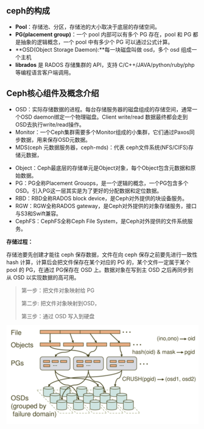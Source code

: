 ## ceph的构成

- **Pool**：存储池、分区，存储池的大小取决于底层的存储空间。
- **PG(placement group)**：一个 pool 内部可以有多个 PG 存在，pool 和 PG 都是抽象的逻辑概念，一个 pool 中有多少个 PG 可以通过公式计算。
- **OSD(Object Storage Daemon):**每一块磁盘叫做 osd，多个 osd 组成一个主机
- **librados** 是 RADOS 存储集群的 API，支持 C/C++/JAVA/python/ruby/php 等编程语言客户端调用。



## Ceph核心组件及概念介绍

- OSD：实际存储数据的进程。每台存储服务器的磁盘组成的存储空间，通常一个OSD daemon绑定一个物理磁盘。Client write/read 数据最终都会走到OSD去执行write/read操作。
- Monitor：一个Ceph集群需要多个Monitor组成的小集群，它们通过Paxos同步数据，用来保存OSD元数据。
- MDS(ceph 元数据服务器，ceph-mds)：代表 ceph文件系统(NFS/CIFS)存储元数据，

<!--Ceph 块存储和 Ceph 对象存储不使用 MDS-->

- Object：Ceph最底层的存储单元是Object对象，每个Object包含元数据和原始数据。
- PG：PG全称Placement Grouops，是一个逻辑的概念，一个PG包含多个OSD。引入PG这一层其实是为了更好的分配数据和定位数据。
- RBD：RBD全称RADOS block device，是Ceph对外提供的块设备服务。
- RGW：RGW全称RADOS gateway，是Ceph对外提供的对象存储服务，接口与S3和Swift兼容。
- CephFS：CephFS全称Ceph File System，是Ceph对外提供的文件系统服务。



**存储过程：**

存储池要先创建才能往 ceph 保存数据，文件在向 ceph 保存之前要先进行一致性 hash 计算，计算后会把文件保存在某个对应的 PG 的，某个文件一定属于某个 pool 的 PG，在通过 PG保存在 OSD 上。数据对象在写到主 OSD 之后再同步到从 OSD 以实现数据的高可用。

> 第一步：把文件对象映射给 PG
>
> 第二步: 把文件对象映射到OSD，
>
> 第三步：通过 OSD 写入到硬盘

![image-20231115114317310](ceph基础介绍/image-20231115114317310.png)